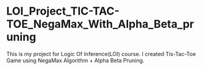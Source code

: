 # LOI_Project_TIC-TAC-TOE_NegaMax_With_Alpha_Beta_pruning
This is my project for Logic Of Inference(LOI) course. I created Tis-Tac-Toe Game using NegaMax Algorithm + Alpha Beta Pruning.
